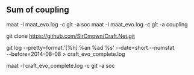 ## Sum of coupling

maat -l maat_evo.log -c git -a soc
maat -l maat_evo.log -c git -a coupling

git clone https://github.com/SirCmpwn/Craft.Net.git

git log --pretty=format:'[%h] %an %ad %s' --date=short --numstat \
--before=2014-08-08 > craft_evo_complete.log

maat -l craft_evo_complete.log -c git -a soc

